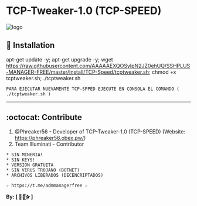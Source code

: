 ﻿# TCP-Tweaker-1.0 (TCP-SPEED)

![logo](https://github.com/AAAAAEXQOSyIpN2JZ0ehUQ/SSHPLUS-MANAGER-FREE/blob/master/Imagenes/TCP_Tweaker_TCP_SPEED.jpg)

## :book: Installation

apt-get update -y; apt-get upgrade -y; wget https://raw.githubusercontent.com/AAAAAEXQOSyIpN2JZ0ehUQ/SSHPLUS-MANAGER-FREE/master/Install/TCP-Speed/tcptweaker.sh; chmod +x tcptweaker.sh; ./tcptweaker.sh

```
PARA EJECUTAR NUEVAMENTE TCP-SPPED EJECUTE EN CONSOLA EL COMANDO ( ./tcptweaker.sh )
```
-------------------------------------------------------------------------------

## :octocat: Contribute

1. @Phreaker56 - Developer of TCP-Tweaker-1.0 (TCP-SPEED) (Website: https://phreaker56.obex.pw/)
2. Team Illuminati - Contributor 

```
* SIN MINERIA! 
* SIN KEYS! 
* VERSION GRATUITA 
* SIN VIRUS TROJANO (BOTNET) 
* ARCHIVOS LIBERADOS (DECENCRIPTADOS)
```

```
☆ https://t.me/admmanagerfree ☆
```

**By: [  ⃘⃤꙰✰ ]**